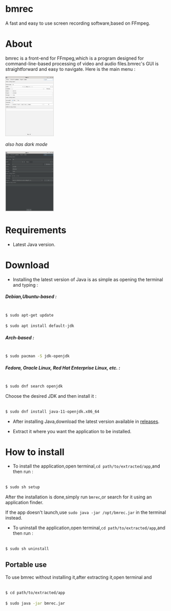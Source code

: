 # bmrec
A fast and easy to use screen recording software,based on FFmpeg.

# About
bmrec is a front-end for FFmpeg,which is a program designed for command-line-based processing of video and audio files.bmrec's GUI is straightforward and easy to navigate.
Here is the main menu :

<img src="https://raw.githubusercontent.com/datcuandrei/bmrec/master/captures/main.png" width=30% height=30% />

*also has dark mode*

<img src="https://raw.githubusercontent.com/datcuandrei/bmrec/master/captures/maindark.png" width=30% height=30% />

# Requirements

- Latest Java version.



# Download 

- Installing the latest version of Java is as simple as opening the terminal and typing :



##### Debian,Ubuntu-based :

```bash

$ sudo apt-get update

$ sudo apt install default-jdk

```



##### Arch-based :

```bash

$ sudo pacman -S jdk-openjdk

```



##### Fedora, Oracle Linux, Red Hat Enterprise Linux, etc. : 

```bash

$ sudo dnf search openjdk

```

Choose the desired JDK and then install it :



```bash

$ sudo dnf install java-11-openjdk.x86_64

```



- After installing Java,download the latest version available in [releases](https://github.com/datcuandrei/bmrec/releases).

- Extract it where you want the application to be installed.



# How to install

- To install the application,open terminal,``cd path/to/extracted/app``,and then run :

```bash

$ sudo sh setup

```



After the installation is done,simply run `bmrec`,or search for it using an application finder.

If the app doesn't launch,use `sudo java -jar /opt/bmrec.jar` in the terminal instead.



- To uninstall the application,open terminal,``cd path/to/extracted/app``,and then run :

```bash

$ sudo sh uninstall

```

## Portable use

To use bmrec without installing it,after extracting it,open terminal and

```bash

$ cd path/to/extracted/app

$ sudo java -jar bmrec.jar



